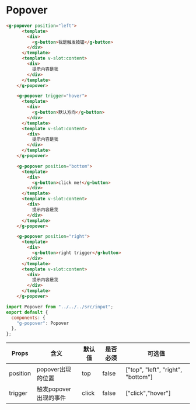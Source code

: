 # Popover

<ClientOnly>
<popover-demo></popover-demo>
</ClientOnly>

```html
<g-popover position="left">
      <template>
        <div>
          <g-button>我是触发按钮</g-button>
        </div>
      </template>
      <template v-slot:content>
        <div>
          提示内容是我
        </div>
      </template>
    </g-popover>

    <g-popover trigger="hover">
      <template>
        <div>
          <g-button>默认方向</g-button>
        </div>
      </template>
      <template v-slot:content>
        <div>
          提示内容是我
        </div>
      </template>
    </g-popover>

    <g-popover position="bottom">
      <template>
        <div>
          <g-button>click me!</g-button>
        </div>
      </template>
      <template v-slot:content>
        <div>
          提示内容是我
        </div>
      </template>
    </g-popover>

    <g-popover position="right">
      <template>
        <div>
          <g-button>right trigger</g-button>
        </div>
      </template>
      <template v-slot:content>
        <div>
          提示内容是我
        </div>
      </template>
    </g-popover>
```
```js
import Popover from "../../../src/input";
export default {
  components: {
    "g-popover": Popover
  },
};
```
Props | 含义 | 默认值 | 是否必须 | 可选值
---|---|--- |---|---
position | popover出现的位置 | top | false | ["top", "left", "right", "bottom"]
trigger | 触发popover出现的事件 | click | false | ["click","hover"]
